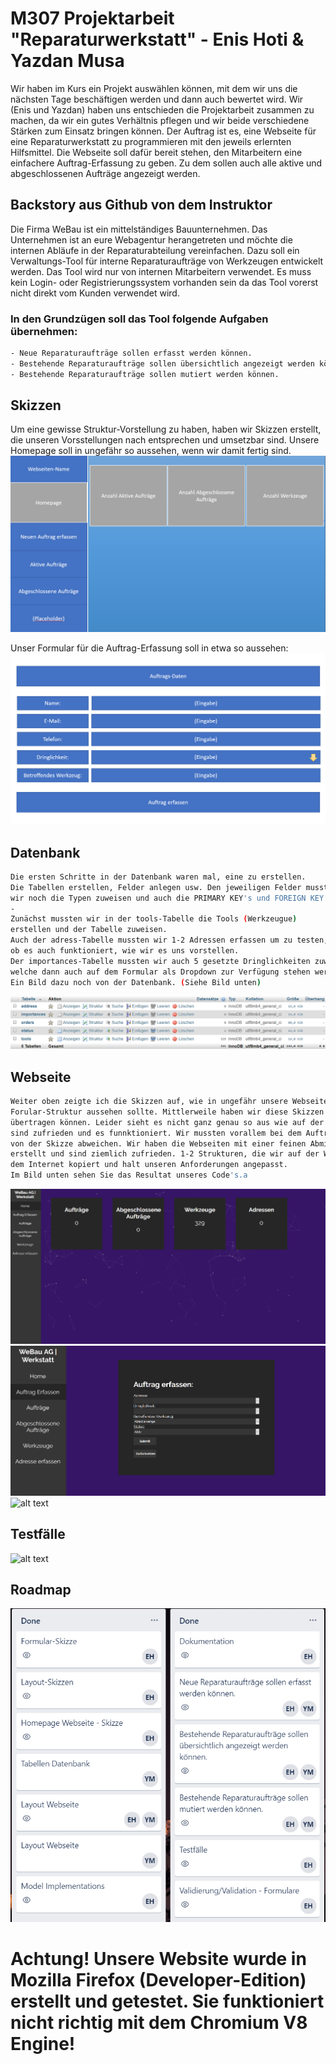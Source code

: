 # M307 Projektarbeit "Reparaturwerkstatt" - Enis Hoti & Yazdan Musa
Wir haben im Kurs ein Projekt auswählen können, mit dem wir uns die nächsten Tage beschäftigen werden und dann auch bewertet wird. Wir (Enis und Yazdan) haben uns entschieden die Projektarbeit zusammen zu machen, da wir ein gutes Verhältnis pflegen und wir beide verschiedene Stärken zum Einsatz bringen können.
Der Auftrag ist es, eine Webseite für eine Reparaturwerkstatt zu programmieren mit den jeweils erlernten Hilfsmittel. Die Webseite soll dafür bereit stehen, den Mitarbeitern eine einfachere Auftrag-Erfassung zu geben. Zu dem sollen auch alle aktive und abgeschlossenen Aufträge angezeigt werden.


## Backstory aus Github von dem Instruktor

Die Firma WeBau ist ein mittelständiges Bauunternehmen. Das Unternehmen ist an eure Webagentur herangetreten und möchte die internen Abläufe in der Reparaturabteilung vereinfachen. Dazu soll ein Verwaltungs-Tool für interne Reparaturaufträge von Werkzeugen entwickelt werden. Das Tool wird nur von internen Mitarbeitern verwendet. Es muss kein Login- oder Registrierungssystem vorhanden sein da das Tool vorerst nicht direkt vom Kunden verwendet wird.

### In den Grundzügen soll das Tool folgende Aufgaben übernehmen:
```bash
- Neue Reparaturaufträge sollen erfasst werden können.
- Bestehende Reparaturaufträge sollen übersichtlich angezeigt werden können.
- Bestehende Reparaturaufträge sollen mutiert werden können.
```
## Skizzen
Um eine gewisse Struktur-Vorstellung zu haben, haben wir Skizzen erstellt, die unseren Vorsstellungen nach entsprechen und umsetzbar sind.
Unsere Homepage soll in ungefähr so aussehen, wenn wir damit fertig sind.
![alt text](https://raw.githubusercontent.com/Zayden16/uk307-ehym/master/documentation/Homepage.PNG "Logo Title Text 1")

Unser Formular für die Auftrag-Erfassung soll in etwa so aussehen:
![alt text](https://raw.githubusercontent.com/Zayden16/uk307-ehym/master/documentation/Formular.PNG "Logo Title Text 1")

## Datenbank
```bash
Die ersten Schritte in der Datenbank waren mal, eine zu erstellen. 
Die Tabellen erstellen, Felder anlegen usw. Den jeweiligen Felder mussten 
wir noch die Typen zuweisen und auch die PRIMARY KEY's und FOREIGN KEY's zuweisen.
-
Zunächst mussten wir in der tools-Tabelle die Tools (Werkzeugue) 
erstellen und der Tabelle zuweisen.
Auch der adress-Tabelle mussten wir 1-2 Adressen erfassen um zu testen, 
ob es auch funktioniert, wie wir es uns vorstellen.
Der importances-Tabelle mussten wir auch 5 gesetzte Dringlichkeiten zuweisen, 
welche dann auch auf dem Formular als Dropdown zur Verfügung stehen werden. 
Ein Bild dazu noch von der Datenbank. (Siehe Bild unten)
```
![alt text](https://github.com/Zayden16/uk307-ehym/blob/master/documentation/Struktur.PNG "Logo Title Text 1")

## Webseite
```bash
Weiter oben zeigte ich die Skizzen auf, wie in ungefähr unsere Webseite und unsere 
Forular-Struktur aussehen sollte. Mittlerweile haben wir diese Skizzen in unsere Webseiten 
übertragen können. Leider sieht es nicht ganz genau so aus wie auf der Skizze, aber wir 
sind zufrieden und es funnktioniert. Wir mussten vorallem bei dem Auftrags-Erfassung-Formular 
von der Skizze abweichen. Wir haben die Webseiten mit einer feinen Abmischung von CSS, JS und PHP
erstellt und sind ziemlich zufrieden. 1-2 Strukturen, die wir auf der Webseite haben, haben wir aus
dem Internet kopiert und halt unseren Anforderungen angepasst.
Im Bild unten sehen Sie das Resultat unseres Code's.a
```
![alt text](https://github.com/Zayden16/uk307-ehym/blob/master/documentation/homepage1.PNG "Logo Title Text 1")
![alt text](https://github.com/Zayden16/uk307-ehym/blob/master/documentation/Auftrag-Erfassung.PNG "Logo Title Text 1")
![alt text](https://github.com/Zayden16/uk307-ehym/blob/master/documentation/aktiveAufträge.PNG "Logo Title Text 1")

## Testfälle
![alt text](https://github.com/Zayden16/uk307-ehym/blob/master/documentation/Testf%C3%A4lle.PNG "Logo Title Text 1")

## Roadmap
![alt text](https://github.com/Zayden16/uk307-ehym/blob/master/documentation/Planung.PNG "Logo Title Text 1")








# Achtung! Unsere Website wurde in Mozilla Firefox (Developer-Edition) erstellt und getestet. Sie funktioniert nicht richtig mit dem Chromium V8 Engine!

